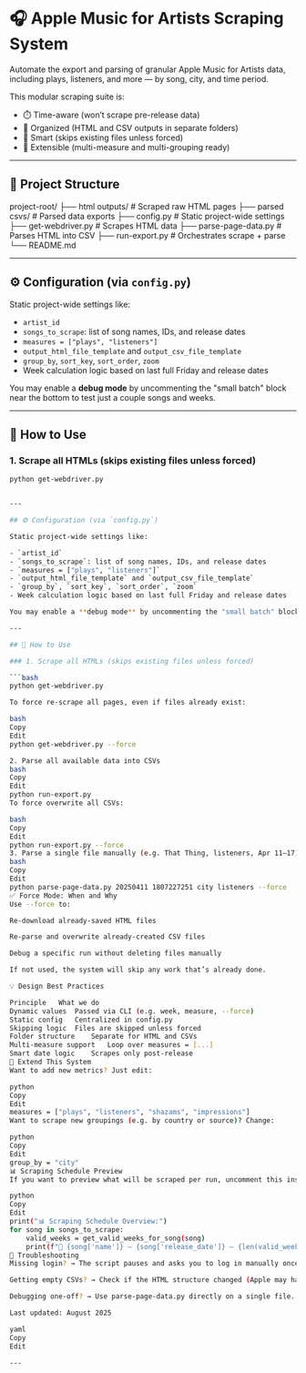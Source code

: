 # 🎧 Apple Music for Artists Scraping System

Automate the export and parsing of granular Apple Music for Artists data, including plays, listeners, and more — by song, city, and time period.

This modular scraping suite is:

- ⏱️ Time-aware (won’t scrape pre-release data)
- 📂 Organized (HTML and CSV outputs in separate folders)
- 🧠 Smart (skips existing files unless forced)
- 🧰 Extensible (multi-measure and multi-grouping ready)

---

## 🧱 Project Structure

project-root/ ├── html outputs/ # Scraped raw HTML pages ├── parsed csvs/ # Parsed data exports ├── config.py # Static project-wide settings ├── get-webdriver.py # Scrapes HTML data ├── parse-page-data.py # Parses HTML into CSV ├── run-export.py # Orchestrates scrape + parse └── README.md


---

## ⚙️ Configuration (via `config.py`)

Static project-wide settings like:

- `artist_id`
- `songs_to_scrape`: list of song names, IDs, and release dates
- `measures = ["plays", "listeners"]`
- `output_html_file_template` and `output_csv_file_template`
- `group_by`, `sort_key`, `sort_order`, `zoom`
- Week calculation logic based on last full Friday and release dates

You may enable a **debug mode** by uncommenting the "small batch" block near the bottom to test just a couple songs and weeks.

---

## 🚀 How to Use

### 1. Scrape all HTMLs (skips existing files unless forced)

```bash
python get-webdriver.py


---

## ⚙️ Configuration (via `config.py`)

Static project-wide settings like:

- `artist_id`
- `songs_to_scrape`: list of song names, IDs, and release dates
- `measures = ["plays", "listeners"]`
- `output_html_file_template` and `output_csv_file_template`
- `group_by`, `sort_key`, `sort_order`, `zoom`
- Week calculation logic based on last full Friday and release dates

You may enable a **debug mode** by uncommenting the "small batch" block near the bottom to test just a couple songs and weeks.

---

## 🚀 How to Use

### 1. Scrape all HTMLs (skips existing files unless forced)

```bash
python get-webdriver.py

To force re-scrape all pages, even if files already exist:

bash
Copy
Edit
python get-webdriver.py --force

2. Parse all available data into CSVs
bash
Copy
Edit
python run-export.py
To force overwrite all CSVs:

bash
Copy
Edit
python run-export.py --force
3. Parse a single file manually (e.g. That Thing, listeners, Apr 11–17)
bash
Copy
Edit
python parse-page-data.py 20250411 1807227251 city listeners --force
✅ Force Mode: When and Why
Use --force to:

Re-download already-saved HTML files

Re-parse and overwrite already-created CSV files

Debug a specific run without deleting files manually

If not used, the system will skip any work that’s already done.

💡 Design Best Practices

Principle	What we do
Dynamic values	Passed via CLI (e.g. week, measure, --force)
Static config	Centralized in config.py
Skipping logic	Files are skipped unless forced
Folder structure	Separate for HTML and CSVs
Multi-measure support	Loop over measures = [...]
Smart date logic	Scrapes only post-release
🧠 Extend This System
Want to add new metrics? Just edit:

python
Copy
Edit
measures = ["plays", "listeners", "shazams", "impressions"]
Want to scrape new groupings (e.g. by country or source)? Change:

python
Copy
Edit
group_by = "city"
📊 Scraping Schedule Preview
If you want to preview what will be scraped per run, uncomment this inside get-webdriver.py:

python
Copy
Edit
print("📊 Scraping Schedule Overview:")
for song in songs_to_scrape:
    valid_weeks = get_valid_weeks_for_song(song)
    print(f"🎵 {song['name']} — {song['release_date']} — {len(valid_weeks)} weeks pulled")
🧪 Troubleshooting
Missing login? → The script pauses and asks you to log in manually once per session.

Getting empty CSVs? → Check if the HTML structure changed (Apple may have updated their frontend).

Debugging one-off? → Use parse-page-data.py directly on a single file.

Last updated: August 2025

yaml
Copy
Edit

---

